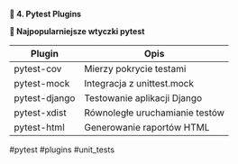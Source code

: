 **📝 4. Pytest Plugins**

  

**🔹 Najpopularniejsze wtyczki pytest**

| Plugin        | Opis                           |
| ------------- | ------------------------------ |
| pytest-cov    | Mierzy pokrycie testami        |
| pytest-mock   | Integracja z unittest.mock     |
| pytest-django | Testowanie aplikacji Django    |
| pytest-xdist  | Równoległe uruchamianie testów |
| pytest-html   | Generowanie raportów HTML      |
#pytest #plugins #unit_tests